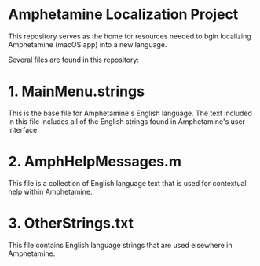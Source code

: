 # Amphetamine Localization Project
This repository serves as the home for resources needed to bgin localizing Amphetamine (macOS app) into a new language.

Several files are found in this repository:

# 1. MainMenu.strings
This is the base file for Amphetamine's English language. The text included in this file includes all of the English strings found in Amphetamine's user interface.

# 2. AmphHelpMessages.m
This file is a collection of English language text that is used for contextual help within Amphetamine.

# 3. OtherStrings.txt
This file contains English language strings that are used elsewhere in Amphetamine.
